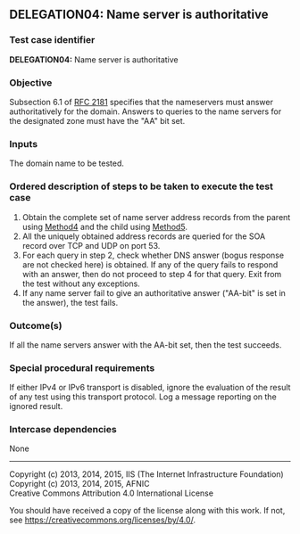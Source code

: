 ## DELEGATION04: Name server is authoritative

### Test case identifier

**DELEGATION04:** Name server is authoritative

### Objective

Subsection 6.1 of [RFC 2181](https://tools.ietf.org/html/rfc2181) specifies
that the nameservers must answer authoritatively for the domain. Answers
to queries to the name servers for the designated zone must have the "AA"
bit set.

### Inputs

The domain name to be tested.

### Ordered description of steps to be taken to execute the test case

1. Obtain the complete set of name server address records from the parent using
   [Method4](../Methods.md) and the child using [Method5](../Methods.md).
2. All the uniquely obtained address records are queried for the SOA record 
   over TCP and UDP on port 53.
3. For each query in step 2, check whether DNS answer (bogus response are not
   checked here) is obtained. If any of the query fails to respond with an
   answer, then do not proceed to step 4 for that query. Exit from the test
   without any exceptions.
4. If any name server fail to give an authoritative answer ("AA-bit" is set
   in the answer), the test fails.

### Outcome(s)

If all the name servers answer with the AA-bit set, then the test succeeds.

### Special procedural requirements

If either IPv4 or IPv6 transport is disabled, ignore the evaluation of the
result of any test using this transport protocol. Log a message reporting
on the ignored result.

### Intercase dependencies

None

-------

Copyright (c) 2013, 2014, 2015, IIS (The Internet Infrastructure Foundation)  
Copyright (c) 2013, 2014, 2015, AFNIC  
Creative Commons Attribution 4.0 International License

You should have received a copy of the license along with this
work.  If not, see <https://creativecommons.org/licenses/by/4.0/>.
